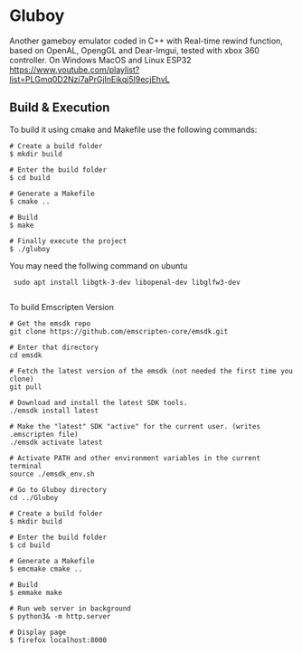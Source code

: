 # Gluboy
Another gameboy emulator coded in C++ with Real-time rewind function, based on OpenAL, OpengGL and Dear-Imgui, tested with xbox 360 controller. On Windows MacOS and Linux ESP32
https://www.youtube.com/playlist?list=PLGmq0D2Nzi7aPrGjlnEikqj5I9ecjEhvL

## Build & Execution

To build it using cmake and Makefile use the following commands:

```shell
# Create a build folder
$ mkdir build

# Enter the build folder
$ cd build

# Generate a Makefile
$ cmake ..

# Build
$ make

# Finally execute the project
$ ./gluboy
``` 
You may need the follwing command on ubuntu
```shell
 sudo apt install libgtk-3-dev libopenal-dev libglfw3-dev
 
``` 
To build Emscripten Version
```shell
# Get the emsdk repo
git clone https://github.com/emscripten-core/emsdk.git

# Enter that directory
cd emsdk

# Fetch the latest version of the emsdk (not needed the first time you clone)
git pull

# Download and install the latest SDK tools.
./emsdk install latest

# Make the "latest" SDK "active" for the current user. (writes .emscripten file)
./emsdk activate latest

# Activate PATH and other environment variables in the current terminal
source ./emsdk_env.sh

# Go to Gluboy directory
cd ../Gluboy

# Create a build folder
$ mkdir build

# Enter the build folder
$ cd build

# Generate a Makefile
$ emcmake cmake .. 

# Build
$ emmake make 

# Run web server in background
$ python3& -m http.server

# Display page 
$ firefox localhost:8000

``` 
